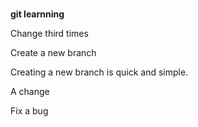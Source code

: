 #
**git learnning**


Change third times

Create a new branch

Creating a new branch is quick and simple.

A change

Fix a bug